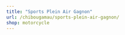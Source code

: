 ```yaml
---
title: "Sports Plein Air Gagnon"
url: /chibougamau/sports-plein-air-gagnon/
shop: motorcycle
---
```

